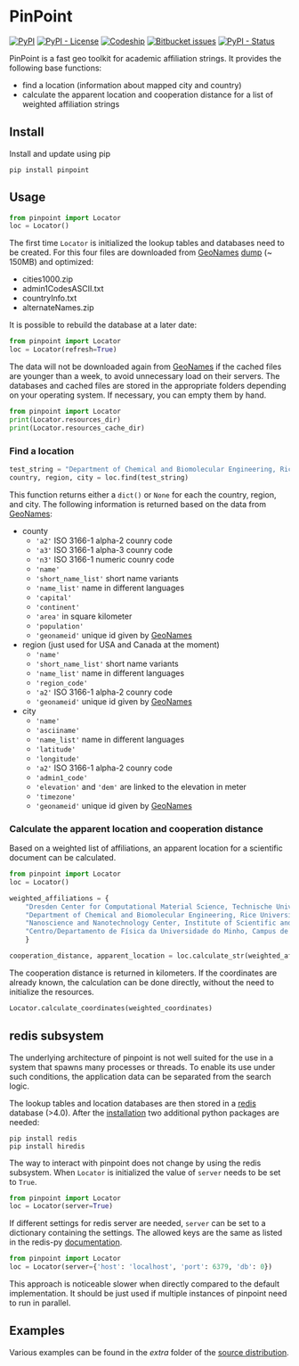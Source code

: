 # PinPoint

[![PyPI](https://img.shields.io/pypi/v/pinpoint.svg)](https://pypi.org/project/PinPoint/)
[![PyPI - License](https://img.shields.io/pypi/l/pinpoint.svg)](https://bitbucket.org/nathan-diodan/pinpoint/src/master/LICENSE.txt)
[![Codeship](https://img.shields.io/codeship/d6849780-6081-0136-b9bb-0a7a2647bd02.svg)](https://app.codeship.com/projects/296298)
[![Bitbucket issues](https://img.shields.io/bitbucket/issues/nathan-diodan/pinpoint.svg)](https://bitbucket.org/nathan-diodan/pinpoint/issues?status=new&status=open)
[![PyPI - Status](https://img.shields.io/pypi/status/pinpoint.svg)](https://pypi.org/project/PinPoint/)


PinPoint is a fast geo toolkit for academic affiliation strings.
It provides the following base functions:

* find a location (information about mapped city and country)
* calculate the apparent location and cooperation distance for a list of weighted affiliation strings

## Install
Install and update using pip

```
pip install pinpoint
```

## Usage

```python
from pinpoint import Locator
loc = Locator()
```

The first time `Locator` is initialized the lookup tables and databases need to be created.
For this four files are downloaded from [GeoNames](http://www.geonames.org) [dump](http://download.geonames.org/export/dump/) (~ 150MB) and optimized:

* cities1000.zip
* admin1CodesASCII.txt
* countryInfo.txt
* alternateNames.zip

It is possible to rebuild the database at a later date:
```python
from pinpoint import Locator
loc = Locator(refresh=True)
```
The data will not be downloaded again from [GeoNames](http://www.geonames.org) if the cached files are younger than a week, to avoid unnecessary load on their servers.
The databases and cached files are stored in the appropriate folders depending on your operating system.
If necessary, you can empty them by hand.

```python
from pinpoint import Locator
print(Locator.resources_dir)
print(Locator.resources_cache_dir)
```

### Find a location

```python
test_string = "Department of Chemical and Biomolecular Engineering, Rice University, Houston, TX, United States"
country, region, city = loc.find(test_string)
```

This function returns either a `dict()` or `None` for each the country, region, and city.
The following information is returned based on the data from [GeoNames](http://www.geonames.org):

* county
  * `'a2'` ISO 3166-1 alpha-2 counry code
  * `'a3'` ISO 3166-1 alpha-3 counry code
  * `'n3'` ISO 3166-1 numeric counry code
  * `'name'`
  * `'short_name_list'` short name variants
  * `'name_list'` name in different languages
  * `'capital'`
  * `'continent'`
  * `'area'` in square kilometer
  * `'population'`
  * `'geonameid'` unique id given by [GeoNames](http://www.geonames.org)
* region (just used for USA and Canada at the moment)
  * `'name'`
  * `'short_name_list'` short name variants
  * `'name_list'` name in different languages
  * `'region_code'`
  * `'a2'` ISO 3166-1 alpha-2 counry code
  * `'geonameid'` unique id given by [GeoNames](http://www.geonames.org)
* city
  * `'name'`
  * `'asciiname'`
  * `'name_list'` name in different languages
  * `'latitude'`
  * `'longitude'`
  * `'a2'` ISO 3166-1 alpha-2 counry code
  * `'admin1_code'`
  * `'elevation'` and `'dem'` are linked to the elevation in meter
  * `'timezone'`
  * `'geonameid'` unique id given by [GeoNames](http://www.geonames.org)

### Calculate the apparent location and cooperation distance

Based on a weighted list of affiliations, an apparent location for a scientific document can be calculated.

```python
from pinpoint import Locator
loc = Locator()

weighted_affiliations = {
    "Dresden Center for Computational Material Science, Technische Universität Dresden, Dresden, Germany": 2,
    "Department of Chemical and Biomolecular Engineering, Rice University, Houston, TX, United States": 1,
    "Nanoscience and Nanotechnology Center, Institute of Scientific and Industrial Research (ISIR), Osaka University, 8-1 Mihogaoka, Ibaraki, Osaka, Japan": 0.5,
    "Centro/Departamento de Física da Universidade do Minho, Campus de Gualtar, 4710-057 Braga, Portugal": 0.5,
    }

cooperation_distance, apparent_location = loc.calculate_str(weighted_affiliations)
```

The cooperation distance is returned in kilometers.
If the coordinates are already known, the calculation can be done directly, without the need to initialize the resources.

```python
Locator.calculate_coordinates(weighted_coordinates)
```

## redis subsystem
The underlying architecture of pinpoint is not well suited for the use in a system that spawns many processes or threads.
To enable its use under such conditions, the application data can be separated from the search logic.

The lookup tables and location databases are then stored in a [redis](https://redis.io) database (>4.0).
After the [installation](https://redis.io/topics/quickstart) two additional python packages are needed:

```
pip install redis
pip install hiredis
```

The way to interact with pinpoint does not change by using the redis subsystem.
When `Locator` is initialized the value of `server` needs to be set to `True`.

```python
from pinpoint import Locator
loc = Locator(server=True)
```

If different settings for redis server are needed, `server` can be set to a dictionary containing the settings.
The allowed keys are the same as listed in the redis-py [documentation](https://redis-py.readthedocs.io/en/latest/index.html#redis.Redis).

```python
from pinpoint import Locator
loc = Locator(server={'host': 'localhost', 'port': 6379, 'db': 0})
```

This approach is noticeable slower when directly compared to the default implementation.
It should be just used if multiple instances of pinpoint need to run in parallel.

## Examples

Various examples can be found in the *extra* folder of the [source distribution](https://bitbucket.org/nathan-diodan/pinpoint/src/master/extras/README.md).

